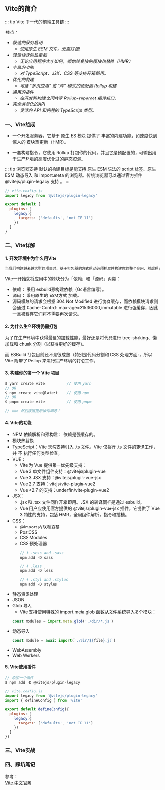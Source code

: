 ## Vite的简介
::: tip Vite
下一代的前端工具链
:::

*特点：*
+ *极速的服务启动*
    + *使用原生 ESM 文件，无需打包!*
+ *轻量快速的热重载*
    + *无论应用程序大小如何，都始终极快的模块热替换（HMR）*
+ *丰富的功能*
    + *对 TypeScript、JSX、CSS 等支持开箱即用。*
+ *优化的构建*
    + *可选 “多页应用” 或 “库” 模式的预配置 Rollup 构建*
+ *通用的插件*
    + *在开发和构建之间共享 Rollup-superset 插件接口。*
+ *完全类型化的API*
    + *灵活的 API 和完整的 TypeScript 类型。*

### 一、Vite组成
+ 一个开发服务器，它基于 原生 ES 模块 提供了 丰富的内建功能，如速度快到惊人的 模块热更新（HMR）。

+ 一套构建指令，它使用 Rollup 打包你的代码，并且它是预配置的，可输出用于生产环境的高度优化过的静态资源。

::: tip 浏览器支持
默认的构建目标是能支持 原生 ESM 语法的 script 标签、原生 ESM 动态导入 和 import.meta 的浏览器。传统浏览器可以通过官方插件 @vitejs/plugin-legacy 支持 。
:::

```js
// vite.config.js
import legacy from '@vitejs/plugin-legacy'

export default {
  plugins: [
    legacy({
      targets: ['defaults', 'not IE 11']
    })
  ]
}
```

### 二、Vite详解

#### 1. 开发环境中为什么用Vite
```html
当我们构建越来越大型的项目时，基于打包器的方式启动必须抓取并构建你的整个应用，然后启动服务。尤其是热更新（HMR）时，反馈迟钝极大的影响「开发体验」。
```
Vite一开始就将应用中的模块分为「依赖」和「源码」两类：
+ 依赖： 采用 esbuild预构建依赖（Go语言编写）。
+ 源码： 采用原生的 ESM方式 加载。
+ 源码模块的请求会根据 304 Not Modified 进行协商缓存，而依赖模块请求则会通过 Cache-Control: max-age=31536000,immutable 进行强缓存，因此一旦被缓存它们将不需要再次请求。

#### 2. 为什么生产环境仍需打包
为了在生产环境中获得最佳的加载性能，最好还是将代码进行 tree-shaking、懒加载和 chunk 分割（以获得更好的缓存）。

而 ESBuild 打包目前还不是很成熟（特别是代码分割和 CSS 处理方面），所以 Vite 附带了 Rollup 来进行生产环境的打包工作。

#### 3. 构建你的第一个 Vite 项目
```js
$ yarn create vite          // 使用 yarn
// OR
$ npm create vite@latest    // 使用 npm
// OR
$ pnpm create vite          // 使用 pnpm

// ==> 然后按照提示操作即可！
```

#### 4. Vite的功能
+ NPM 依赖解析和预构建： 依赖是强缓存的。
+ 模块热替换
+ TypeScript：Vite 天然支持引入 .ts 文件。Vite 仅执行 .ts 文件的转译工作，并 不 执行任何类型检查。
+ VUE：
    + Vite 为 Vue 提供第一优先级支持：
    + Vue 3 单文件组件支持：@vitejs/plugin-vue
    + Vue 3 JSX 支持：@vitejs/plugin-vue-jsx
    + Vue 2.7 支持：vitejs/vite-plugin-vue2
    + Vue <2.7 的支持：underfin/vite-plugin-vue2
+ JSX：
    + .jsx 和 .tsx 文件同样开箱即用。JSX 的转译同样是通过 esbuild。
    + Vue 用户应使用官方提供的 @vitejs/plugin-vue-jsx 插件，它提供了 Vue 3 特性的支持，包括 HMR，全局组件解析，指令和插槽。
+ CSS：
    + @import 内联和变基
    + PostCSS
    + CSS Modules
    + CSS 预处理器
        ```js
        // # .scss and .sass
        npm add -D sass

        // # .less
        npm add -D less

        // # .styl and .stylus
        npm add -D stylus
        ```
+ 静态资源处理
+ JSON
+ Glob 导入
    + Vite 支持使用特殊的 import.meta.glob 函数从文件系统导入多个模块：
    ```js
    const modules = import.meta.glob('./dir/*.js')
    ```
+ 动态导入
    ```js
    const module = await import(`./dir/${file}.js`)
    ```
+ WebAssembly
+ Web Workers

#### 5. Vite使用插件
```js
// 添加一个插件
$ npm add -D @vitejs/plugin-legacy

// vite.config.js
import legacy from '@vitejs/plugin-legacy'
import { defineConfig } from 'vite'

export default defineConfig({
  plugins: [
    legacy({
      targets: ['defaults', 'not IE 11']
    })
  ]
})
```



### 三、Vite实战

### 四、踩坑笔记



参考：<br />
<a href="https://cn.vitejs.dev/" target="_blank">Vite 中文官网</a><br />
